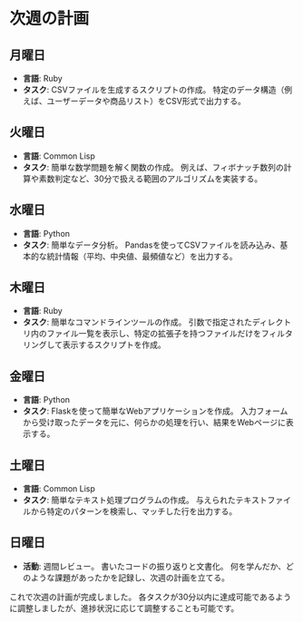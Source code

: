 # 次週の計画

## 月曜日

- **言語**: Ruby
- **タスク**: CSVファイルを生成するスクリプトの作成。
  特定のデータ構造（例えば、ユーザーデータや商品リスト）をCSV形式で出力する。

## 火曜日

- **言語**: Common Lisp
- **タスク**: 簡単な数学問題を解く関数の作成。
  例えば、フィボナッチ数列の計算や素数判定など、30分で扱える範囲のアルゴリズムを実装する。

## 水曜日

- **言語**: Python
- **タスク**: 簡単なデータ分析。
  Pandasを使ってCSVファイルを読み込み、基本的な統計情報（平均、中央値、最頻値など）を出力する。

## 木曜日

- **言語**: Ruby
- **タスク**: 簡単なコマンドラインツールの作成。
  引数で指定されたディレクトリ内のファイル一覧を表示し、特定の拡張子を持つファイルだけをフィルタリングして表示するスクリプトを作成。

## 金曜日

- **言語**: Python
- **タスク**: Flaskを使って簡単なWebアプリケーションを作成。
  入力フォームから受け取ったデータを元に、何らかの処理を行い、結果をWebページに表示する。

## 土曜日

- **言語**: Common Lisp
- **タスク**: 簡単なテキスト処理プログラムの作成。
  与えられたテキストファイルから特定のパターンを検索し、マッチした行を出力する。

## 日曜日

- **活動**: 週間レビュー。
  書いたコードの振り返りと文書化。
  何を学んだか、どのような課題があったかを記録し、次週の計画を立てる。

これで次週の計画が完成しました。
各タスクが30分以内に達成可能であるように調整しましたが、進捗状況に応じて調整することも可能です。

